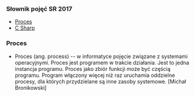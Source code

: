 

### Słownik pojęć SR 2017

* [Proces](#proces)
* [C Sharp](#csharp)

### Proces

* Proces (ang. process) -- w informatyce pojęcie związane z systemami operacyjnymi. Proces jest programem w trakcie działania. Jest to jedna instancja programu. Proces jako zbiór funkcji może być częścią programu. Program włączony więcej niż raz uruchamia oddzielne procesy, dla których przydzielane są inne zasoby systemowe.
[Michał Bronikowski]





